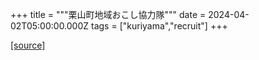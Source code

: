 +++
title = """栗山町地域おこし協力隊"""
date = 2024-04-02T05:00:00.000Z
tags = ["kuriyama","recruit"]
+++


[[source]](https://www.town.kuriyama.hokkaido.jp/soshiki/31/630.html)
